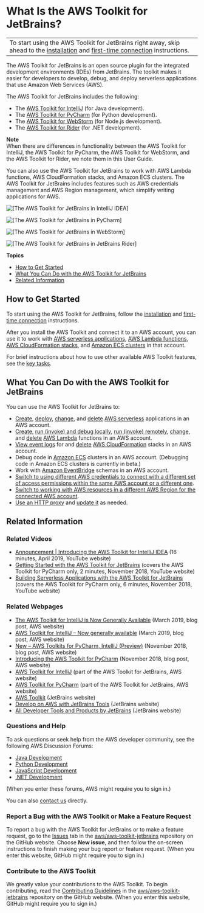 # What Is the AWS Toolkit for JetBrains?<a name="welcome"></a>


|  | 
| --- |
|  To start using the AWS Toolkit for JetBrains right away, skip ahead to the [installation](key-tasks.md#key-tasks-install) and [first\-time connection](key-tasks.md#key-tasks-first-connect) instructions\.  | 

The AWS Toolkit for JetBrains is an open source plugin for the integrated development environments \(IDEs\) from JetBrains\. The toolkit makes it easier for developers to develop, debug, and deploy serverless applications that use Amazon Web Services \(AWS\)\. 

The AWS Toolkit for JetBrains includes the following:
+  The [AWS Toolkit for IntelliJ](https://aws.amazon.com/intellij/) \(for Java development\)\.
+ The [AWS Toolkit for PyCharm](https://aws.amazon.com/pycharm/) \(for Python development\)\.
+ The [AWS Toolkit for WebStorm](https://aws.amazon.com/webstorm/) \(for Node\.js development\)\. 
+ The [AWS Toolkit for Rider](https://aws.amazon.com/rider/) \(for \.NET development\)\. 

**Note**  
When there are differences in functionality between the AWS Toolkit for IntelliJ, the AWS Toolkit for PyCharm, the AWS Toolkit for WebStorm, and the AWS Toolkit for Rider, we note them in this User Guide\.

You can also use the AWS Toolkit for JetBrains to work with AWS Lambda functions, AWS CloudFormation stacks, and Amazon ECS clusters\. The AWS Toolkit for JetBrains includes features such as AWS credentials management and AWS Region management, which simplify writing applications for AWS\.

![\[The AWS Toolkit for JetBrains in IntelliJ IDEA\]](http://docs.aws.amazon.com/toolkit-for-jetbrains/latest/userguide/)

![\[The AWS Toolkit for JetBrains in PyCharm\]](http://docs.aws.amazon.com/toolkit-for-jetbrains/latest/userguide/)

![\[The AWS Toolkit for JetBrains in WebStorm\]](http://docs.aws.amazon.com/toolkit-for-jetbrains/latest/userguide/)

![\[The AWS Toolkit for JetBrains in JetBrains Rider\]](http://docs.aws.amazon.com/toolkit-for-jetbrains/latest/userguide/)

**Topics**
+ [How to Get Started](#welcome-)
+ [What You Can Do with the AWS Toolkit for JetBrains](#welcome-using)
+ [Related Information](#welcome-related)

## How to Get Started<a name="welcome-"></a>

To start using the AWS Toolkit for JetBrains, follow the [installation](key-tasks.md#key-tasks-install) and [first\-time connection](key-tasks.md#key-tasks-first-connect) instructions\.

After you install the AWS Toolkit and connect it to an AWS account, you can use it to work with [AWS serverless applications](key-tasks.md#key-tasks-sam), [AWS Lambda functions](key-tasks.md#key-tasks-lambda), [AWS CloudFormation stacks](key-tasks.md#key-tasks-cloudformation), and [Amazon ECS clusters](key-tasks.md#key-tasks-ecs) in that account\.

For brief instructions about how to use other available AWS Toolkit features, see the [key tasks](key-tasks.md)\.

## What You Can Do with the AWS Toolkit for JetBrains<a name="welcome-using"></a>

You can use the AWS Toolkit for JetBrains to:
+ [Create](key-tasks.md#key-tasks-sam-create), [deploy](key-tasks.md#key-tasks-sam-deploy), [change](key-tasks.md#key-tasks-sam-update), and [delete](key-tasks.md#key-tasks-sam-delete) [AWS serverless](https://aws.amazon.com/serverless/) applications in an AWS account\.
+ [Create](key-tasks.md#key-tasks-lambda-create), [run \(invoke\) and debug locally](key-tasks.md#key-tasks-lambda-local), [run \(invoke\) remotely](key-tasks.md#key-tasks-lambda-remote), [change](key-tasks.md#key-tasks-lambda-update), and [delete](key-tasks.md#key-tasks-lambda-delete) [AWS Lambda](https://aws.amazon.com/lambda/) functions in an AWS account\.
+ [View event logs](key-tasks.md#key-tasks-cloudformation-logs) for and [delete](key-tasks.md#key-tasks-cloudformation-delete) [AWS CloudFormation](https://aws.amazon.com/cloudformation/) stacks in an AWS account\.
+ Debug code in [Amazon ECS](key-tasks.md#key-tasks-ecs-debug) clusters in an AWS account\. \(Debugging code in Amazon ECS clusters is currently in beta\.\)
+ Work with [Amazon EventBridge](key-tasks.md#key-tasks-eventbridge) schemas in an AWS account\.
+ [Switch to using different AWS credentials to connect with a different set of access permissions within the same AWS account or a different one](key-tasks.md#key-tasks-switch-connect)\.
+ [Switch to working with AWS resources in a different AWS Region for the connected AWS account](key-tasks.md#key-tasks-switch-region)\.
+ [Use an HTTP proxy](key-tasks.md#key-tasks-proxy) and [update it](key-tasks.md#key-tasks-update) as needed\.

## Related Information<a name="welcome-related"></a>

### Related Videos<a name="welcome-videos"></a>
+ [Announcement \| Introducing the AWS Toolkit for IntelliJ IDEA](https://www.youtube.com/watch?v=xbbkNVr27Is) \(16 minutes, April 2019, YouTube website\)
+ [Getting Started with the AWS Toolkit for JetBrains](https://www.youtube.com/watch?v=oHge7MytYv4) \(covers the AWS Toolkit for PyCharm only, 2 minutes, November 2018, YouTube website\)
+ [Building Serverless Applications with the AWS Toolkit for JetBrains](https://www.youtube.com/watch?v=kyZpAnDc4Qs) \(covers the AWS Toolkit for PyCharm only, 6 minutes, November 2018, YouTube website\)

### Related Webpages<a name="welcome-help"></a>
+ [The AWS Toolkit for IntelliJ is Now Generally Available](https://aws.amazon.com/about-aws/whats-new/2019/03/the-aws-toolkit-for-intellij-is-now-generally-available/) \(March 2019, blog post, AWS website\)
+ [AWS Toolkit for IntelliJ – Now generally available](https://aws.amazon.com/blogs/developer/aws-toolkit-for-intellij-now-generally-available/) \(March 2019, blog post, AWS website\)
+ [New – AWS Toolkits for PyCharm, IntelliJ \(Preview\)](https://aws.amazon.com/blogs/aws/new-aws-toolkits-for-pycharm-intellij-preview-and-visual-studio-code-preview/) \(November 2018, blog post, AWS website\)
+ [Introducing the AWS Toolkit for PyCharm](https://aws.amazon.com/about-aws/whats-new/2018/11/introducing-aws-toolkit-for-pycharm/) \(November 2018, blog post, AWS website\)
+ [AWS Toolkit for IntelliJ](https://aws.amazon.com/intellij/) \(part of the AWS Toolkit for JetBrains, AWS website\)
+ [AWS Toolkit for PyCharm](https://aws.amazon.com/pycharm/) \(part of the AWS Toolkit for JetBrains, AWS website\)
+ [AWS Toolkit](https://plugins.jetbrains.com/plugin/11349-aws-toolkit) \(JetBrains website\)
+ [Develop on AWS with JetBrains Tools](https://www.jetbrains.com/devops/amazon-aws/) \(JetBrains website\)
+ [All Developer Tools and Products by JetBrains](https://www.jetbrains.com/products.html) \(JetBrains website\)

### Questions and Help<a name="welcome-help"></a>

To ask questions or seek help from the AWS developer community, see the following AWS Discussion Forums:
+ [Java Development](https://forums.aws.amazon.com/forum.jspa?forumID=70)
+ [Python Development](https://forums.aws.amazon.com/forum.jspa?forumID=132)
+ [JavaScript Development](https://forums.aws.amazon.com/forum.jspa?forumID=148)
+ [\.NET Development](https://forums.aws.amazon.com/forum.jspa?forumID=61)

\(When you enter these forums, AWS might require you to sign in\.\) 

You can also [contact us](https://aws.amazon.com/contact-us/) directly\. 

### Report a Bug with the AWS Toolkit or Make a Feature Request<a name="welcome-issues"></a>

To report a bug with the AWS Toolkit for JetBrains or to make a feature request, go to the [Issues](https://github.com/aws/aws-toolkit-jetbrains/issues) tab in the [aws/aws\-toolkit\-jetbrains](https://github.com/aws/aws-toolkit-jetbrains) repository on the GitHub website\. Choose **New issue**, and then follow the on\-screen instructions to finish making your bug report or feature request\. \(When you enter this website, GitHub might require you to sign in\.\)

### Contribute to the AWS Toolkit<a name="welcome-contribute"></a>

We greatly value your contributions to the AWS Toolkit\. To begin contributing, read the [Contributing Guidelines](https://github.com/aws/aws-toolkit-jetbrains/blob/master/CONTRIBUTING.md) in the [aws/aws\-toolkit\-jetbrains](https://github.com/aws/aws-toolkit-jetbrains) repository on the GitHub website\. \(When you enter this website, GitHub might require you to sign in\.\)